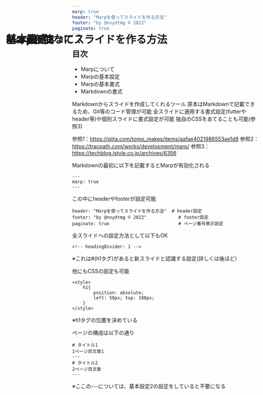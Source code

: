 ```yaml
---
marp: true
header: "Marpを使ってスライドを作る方法"
footer: "by @nnydtmg © 2022"
paginate: true
---
```

<!--
headingDivider: 1
-->
<style>
    h1{
        position: absolute;
        left: 50px; top: 100px;
    }
</style>


# Marpを使ってスライドを作る方法

## 目次

* Marpについて
* Marpの基本設定
* Marpの基本書式
* Markdownの書式


# Marpってなに？

Markdownからスライドを作成してくれるツール
原本はMarkdownで記載できるため、Git等のコード管理が可能
全スライドに適用する書式設定(futterやheader等)や個別スライドに書式設定が可能
独自のCSSをあてることも可能(参照3)

参照1：https://qiita.com/tomo_makes/items/aafae4021986553ae1d8
参照2：https://tracpath.com/works/development/marp/
参照3：https://techblog.istyle.co.jp/archives/6356

# 基本設定1

Markdownの最初に以下を記載するとMarpが有効化される
```
---
marp: true
---
```
この中にheaderやfooterが設定可能
```
header: "Marpを使ってスライドを作る方法"  # header設定
footer: "by @nnydtmg © 2022"            # footer設定
paginate: true                          # ページ番号表示設定
```

# 基本設定2

全スライドへの設定方法として以下もOK
```
<!-- headingDivider: 1 -->
```
※これは#(h1タグ)があると新スライドと認識する設定(詳しくは後ほど）

# 基本設定3

他にもCSSの設定も可能
```
<style>
    h1{
        position: absolute;
        left: 50px; top: 100px;
    }
</style>
```
※h1タグの位置を決めている

# 基本書式1

ページの構成は以下の通り
```
# タイトル1
1ページ目文章1
---
# タイトル2
2ページ目文章
---
```
※ここの---については、基本設定2の設定をしていると不要になる




